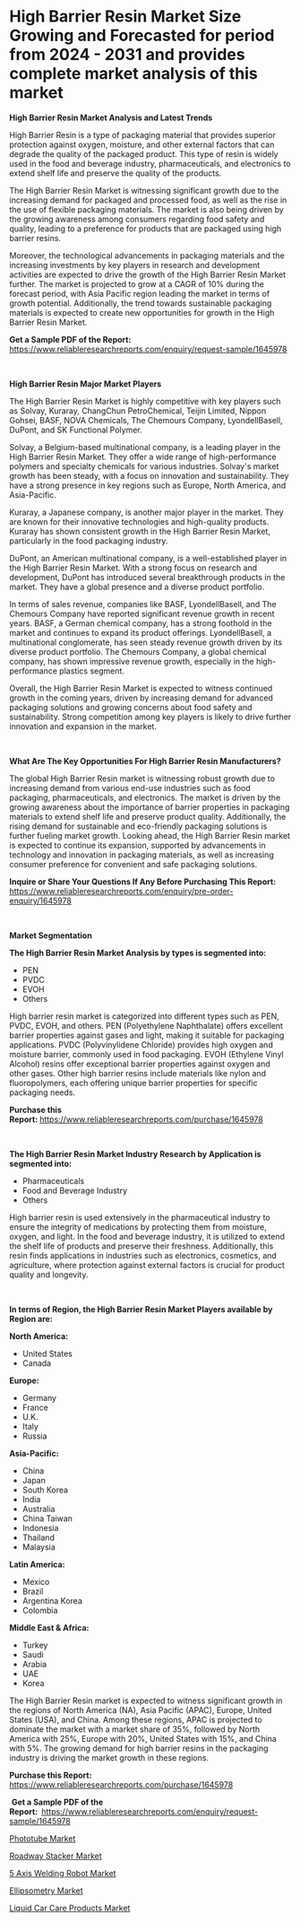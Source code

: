 <p><h1>High Barrier Resin Market Size Growing and Forecasted for period from 2024 - 2031 and provides complete market analysis of this market</h1></p><p><strong>High Barrier Resin Market Analysis and Latest Trends</strong></p>
<p><p>High Barrier Resin is a type of packaging material that provides superior protection against oxygen, moisture, and other external factors that can degrade the quality of the packaged product. This type of resin is widely used in the food and beverage industry, pharmaceuticals, and electronics to extend shelf life and preserve the quality of the products.</p><p>The High Barrier Resin Market is witnessing significant growth due to the increasing demand for packaged and processed food, as well as the rise in the use of flexible packaging materials. The market is also being driven by the growing awareness among consumers regarding food safety and quality, leading to a preference for products that are packaged using high barrier resins.</p><p>Moreover, the technological advancements in packaging materials and the increasing investments by key players in research and development activities are expected to drive the growth of the High Barrier Resin Market further. The market is projected to grow at a CAGR of 10% during the forecast period, with Asia Pacific region leading the market in terms of growth potential. Additionally, the trend towards sustainable packaging materials is expected to create new opportunities for growth in the High Barrier Resin Market.</p></p>
<p><strong>Get a Sample PDF of the Report:&nbsp;</strong> <a href="https://www.reliableresearchreports.com/enquiry/request-sample/1645978">https://www.reliableresearchreports.com/enquiry/request-sample/1645978</a></p>
<p>&nbsp;</p>
<p><strong>High Barrier Resin Major Market Players</strong></p>
<p><p>The High Barrier Resin Market is highly competitive with key players such as Solvay, Kuraray, ChangChun PetroChemical, Teijin Limited, Nippon Gohsei, BASF, NOVA Chemicals, The Chemours Company, LyondellBasell, DuPont, and SK Functional Polymer. </p><p>Solvay, a Belgium-based multinational company, is a leading player in the High Barrier Resin Market. They offer a wide range of high-performance polymers and specialty chemicals for various industries. Solvay's market growth has been steady, with a focus on innovation and sustainability. They have a strong presence in key regions such as Europe, North America, and Asia-Pacific.</p><p>Kuraray, a Japanese company, is another major player in the market. They are known for their innovative technologies and high-quality products. Kuraray has shown consistent growth in the High Barrier Resin Market, particularly in the food packaging industry.</p><p>DuPont, an American multinational company, is a well-established player in the High Barrier Resin Market. With a strong focus on research and development, DuPont has introduced several breakthrough products in the market. They have a global presence and a diverse product portfolio.</p><p>In terms of sales revenue, companies like BASF, LyondellBasell, and The Chemours Company have reported significant revenue growth in recent years. BASF, a German chemical company, has a strong foothold in the market and continues to expand its product offerings. LyondellBasell, a multinational conglomerate, has seen steady revenue growth driven by its diverse product portfolio. The Chemours Company, a global chemical company, has shown impressive revenue growth, especially in the high-performance plastics segment.</p><p>Overall, the High Barrier Resin Market is expected to witness continued growth in the coming years, driven by increasing demand for advanced packaging solutions and growing concerns about food safety and sustainability. Strong competition among key players is likely to drive further innovation and expansion in the market.</p></p>
<p>&nbsp;</p>
<p><strong>What Are The Key Opportunities For High Barrier Resin Manufacturers?</strong></p>
<p><p>The global High Barrier Resin market is witnessing robust growth due to increasing demand from various end-use industries such as food packaging, pharmaceuticals, and electronics. The market is driven by the growing awareness about the importance of barrier properties in packaging materials to extend shelf life and preserve product quality. Additionally, the rising demand for sustainable and eco-friendly packaging solutions is further fueling market growth. Looking ahead, the High Barrier Resin market is expected to continue its expansion, supported by advancements in technology and innovation in packaging materials, as well as increasing consumer preference for convenient and safe packaging solutions.</p></p>
<p><strong>Inquire or Share Your Questions If Any Before Purchasing This Report:</strong> <a href="https://www.reliableresearchreports.com/enquiry/pre-order-enquiry/1645978">https://www.reliableresearchreports.com/enquiry/pre-order-enquiry/1645978</a></p>
<p>&nbsp;</p>
<p><strong>Market Segmentation</strong></p>
<p><strong>The High Barrier Resin Market Analysis by types is segmented into:</strong></p>
<p><ul><li>PEN</li><li>PVDC</li><li>EVOH</li><li>Others</li></ul></p>
<p><p>High barrier resin market is categorized into different types such as PEN, PVDC, EVOH, and others. PEN (Polyethylene Naphthalate) offers excellent barrier properties against gases and light, making it suitable for packaging applications. PVDC (Polyvinylidene Chloride) provides high oxygen and moisture barrier, commonly used in food packaging. EVOH (Ethylene Vinyl Alcohol) resins offer exceptional barrier properties against oxygen and other gases. Other high barrier resins include materials like nylon and fluoropolymers, each offering unique barrier properties for specific packaging needs.</p></p>
<p><strong>Purchase this Report:&nbsp;</strong><a href="https://www.reliableresearchreports.com/purchase/1645978">https://www.reliableresearchreports.com/purchase/1645978</a></p>
<p>&nbsp;</p>
<p><strong>The High Barrier Resin Market Industry Research by Application is segmented into:</strong></p>
<p><ul><li>Pharmaceuticals</li><li>Food and Beverage Industry</li><li>Others</li></ul></p>
<p><p>High barrier resin is used extensively in the pharmaceutical industry to ensure the integrity of medications by protecting them from moisture, oxygen, and light. In the food and beverage industry, it is utilized to extend the shelf life of products and preserve their freshness. Additionally, this resin finds applications in industries such as electronics, cosmetics, and agriculture, where protection against external factors is crucial for product quality and longevity.</p></p>
<p>&nbsp;</p>
<p><strong>In terms of Region, the High Barrier Resin Market Players available by Region are:</strong></p>
<p>
    <p> <strong> North America: </strong>
        <ul>
            <li>United States</li>
            <li>Canada</li>
        </ul>
        </p> 
    <p> <strong> Europe: </strong>
        <ul>
            <li>Germany</li>
            <li>France</li>
            <li>U.K.</li>
            <li>Italy</li>
            <li>Russia</li>
        </ul>
        </p> 
    <p> <strong> Asia-Pacific: </strong>
        <ul>
            <li>China</li>
            <li>Japan</li>
            <li>South Korea</li>
            <li>India</li>
            <li>Australia</li>
            <li>China Taiwan</li>
            <li>Indonesia</li>
            <li>Thailand</li>
            <li>Malaysia</li>
        </ul>
        </p> 
    <p> <strong> Latin America: </strong>
        <ul>
            <li>Mexico</li>
            <li>Brazil</li>
            <li>Argentina Korea</li>
            <li>Colombia</li>
        </ul>
        </p> 
    <p> <strong> Middle East & Africa: </strong>
        <ul>
            <li>Turkey</li>
            <li>Saudi</li>
            <li>Arabia</li>
            <li>UAE</li>
            <li>Korea</li>
        </ul>
    </p>
    </p>
<p><p>The High Barrier Resin market is expected to witness significant growth in the regions of North America (NA), Asia Pacific (APAC), Europe, United States (USA), and China. Among these regions, APAC is projected to dominate the market with a market share of 35%, followed by North America with 25%, Europe with 20%, United States with 15%, and China with 5%. The growing demand for high barrier resins in the packaging industry is driving the market growth in these regions.</p></p>
<p><strong>Purchase this Report: </strong><a href="https://www.reliableresearchreports.com/purchase/1645978">https://www.reliableresearchreports.com/purchase/1645978</a></p>
<p>&nbsp;<strong>Get a Sample PDF of the Report:&nbsp;&nbsp;</strong><a href="https://www.reliableresearchreports.com/enquiry/request-sample/1645978">https://www.reliableresearchreports.com/enquiry/request-sample/1645978</a></p>
<p><strong></strong></p>
<p><p><a href="https://view.publitas.com/reportprime-1/phototube-market-share-market-new-trends-analysis-report-by-type-by-application-by-end-use-by-region-and-segment-forecasts-2024-2031/">Phototube Market</a></p><p><a href="https://lydian-appliance-61d.notion.site/Decoding-the-Roadway-Stacker-Market-A-Deep-Dive-into-the-Latest-Market-Trends-Market-Segmentation--544faeb8bf194a0699efde22ae8a416d">Roadway Stacker Market</a></p><p><a href="https://forested-sushi-9b0.notion.site/5-Axis-Welding-Robot-Market-Size-Share-Trends-Analysis-Report-By-Application-Regional-Outlook-C-73d72e5c1db14b9da59bd9370e8e58e3">5 Axis Welding Robot Market</a></p><p><a href="https://view.publitas.com/reportprime-1/ellipsometry-market-size-share-trends-analysis-report-by-material-by-type-by-end-user-by-region-and-segment-forecasts-2024-2031/">Ellipsometry Market</a></p><p><a href="https://summer-dogwood-3e9.notion.site/Liquid-Car-Care-Products-Market-Size-Global-Industry-Overview-Market-Segmentation-and-Forecast-20-4b2a6769bd5f46b98726ac6c6778aba6">Liquid Car Care Products Market</a></p></p>